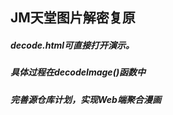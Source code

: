 ## JM天堂图片解密复原

##### decode.html可直接打开演示。

##### 具体过程在decodeImage()函数中

#### 

##### 完善源仓库计划，实现Web端聚合漫画